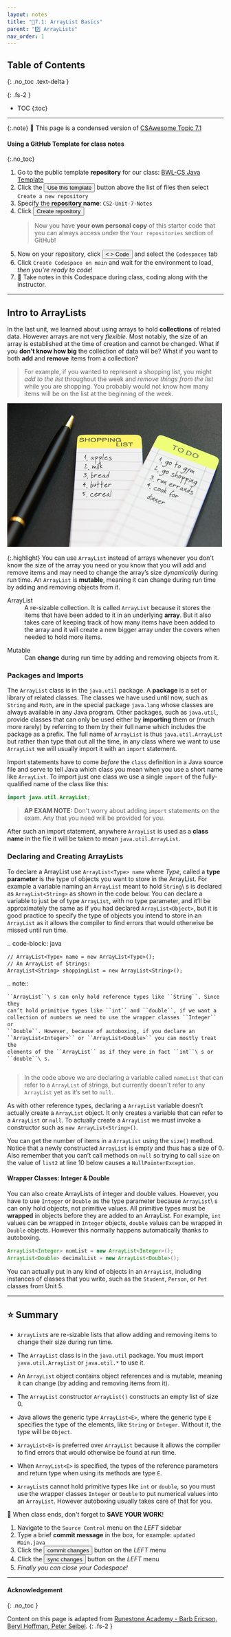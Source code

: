 ```yaml
---
layout: notes
title: "📓7.1: ArrayList Basics" 
parent: "7️⃣ ArrayLists"
nav_order: 1
---
```


## Table of Contents
{: .no_toc .text-delta }

{: .fs-2 }
- TOC
{:toc}

---

{:.note}
📖 This page is a condensed version of [CSAwesome Topic 7.1](https://runestone.academy/ns/books/published/csawesome/Unit7-ArrayList/topic-7-1-arraylist-basics.html?mode=browsing) 

#### Using a GitHub Template for class notes
{:.no_toc}

<div class="setup" markdown="block">

1. Go to the public template **repository** for our class: [BWL-CS Java Template](https://github.com/BWL-CS/java-template)
2. Click the <button type="button" name="button" class="btn btn-green">Use this template</button> button above the list of files then select `Create a new repository`
3. Specify the **repository name**: `CS2-Unit-7-Notes`
4. Click <button type="button" name="button" class="btn btn-green">Create repository</button>
    > Now you have **your own personal copy** of this starter code that you can always access under the `Your repositories` section of GitHub! 
5. Now on your repository, click <button type="button" name="button" class="btn btn-green"> < > Code </button> and select the `Codespaces` tab
6. Click `Create Codespace on main` and wait for the environment to load, _then you're ready to code_!
7. 📝 Take notes in this Codespace during class, coding along with the instructor.

</div>

---

## Intro to ArrayLists

In the last unit, we learned about using arrays to hold **collections** of related data. However arrays are not very _flexible_. Most notably, the size of an array is established at the time of creation and cannot be changed. What if you **don't know how big** the collection of data will be? What if you want to both **add** and **remove** items from a collection? 
> For example, if you wanted to represent a shopping list, you might _add to the list_ throughout the week and _remove things from the list_ while you are shopping. You probably would not know how many items will be on the list at the beginning of the week.

![image](Figures/lists.jpg)

{:.highlight}
You can use ``ArrayList`` instead of arrays whenever you don't know the size of the array you need or you know that you will add and remove items and may need to change the array’s size _dynamically_ during run time. An ``ArrayList`` is **mutable**, meaning it can change during run time by adding and removing objects from it.

<html>
<dl>
  <dt>ArrayList</dt>
  <dd>A re-sizable collection. It is called <code>ArrayList</code> because it stores the items that have been added to it in an underlying <strong>array</strong>. But it also takes care of keeping track of how many items have been added to the array and it will create a new bigger array under the covers when needed to hold more items.
  </dd>
</dl>
</html>

<html>
<dl>
  <dt>Mutable</dt>
  <dd>Can <strong>change</strong> during run time by adding and removing objects from it.
  </dd>
</dl>
</html>

### Packages and Imports

The ``ArrayList`` class is in the ``java.util`` package. A **package** is a set
or library of related classes. The classes we have used until now, such as
``String`` and ``Math``, are in the special package ``java.lang`` whose classes
are always available in any Java program. Other packages, such as ``java.util``,
provide classes that can only be used either by **importing** them or (much more
rarely) by referring to them by their full name which includes the package as a
prefix. The full name of ``ArrayList`` is thus ``java.util.ArrayList`` but
rather than type that out all the time, in any class where we want to use
``ArrayList`` we will usually import it with an ``import`` statement.

<div class="imp" markdown="block">

Import statements have to come _before_ the `class` definition in a Java source file and serve to tell Java which class you mean when you use a short name like ``ArrayList``. To import just one class we use a single ``import`` of the fully-qualified name of the class like this:

```java
import java.util.ArrayList;
```
> **AP EXAM NOTE:** Don't worry about adding `import` statements on the exam. Any that you need will be provided for you.

</div>

After such an import statement, anywhere ``ArrayList`` is used as a **class name** in the file it will be taken to mean ``java.util.ArrayList``.

### Declaring and Creating ArrayLists

To declare a ArrayList use ``ArrayList<Type> name`` where *Type*, called a
**type parameter** is the type of objects you want to store in the ArrayList.
For example a variable naming an ``ArrayList`` meant to hold ``String``\ s is
declared as ``ArrayList<String>`` as shown in the code below. You can declare a
variable to just be of type ``ArrayList``, with no type parameter, and it’ll be
approximately the same as if you had declared ``ArrayList<Object>``, but it is
good practice to specify the type of objects you intend to store in an
``ArrayList`` as it allows the compiler to find errors that would otherwise be
missed until run time.

.. code-block:: java

    // ArrayList<Type> name = new ArrayList<Type>();
    // An ArrayList of Strings:
    ArrayList<String> shoppingList = new ArrayList<String>();

.. note::

    ``ArrayList``\ s can only hold reference types like ``String``. Since they
    can’t hold primitive types like ``int`` and ``double``, if we want a
    collection of numbers we need to use the wrapper classes ``Integer`` or
    ``Double``. However, because of autoboxing, if you declare an
    ``ArrayList<Integer>`` or ``ArrayList<Double>`` you can mostly treat the
    elements of the ``ArrayList`` as if they were in fact ``int``\ s or
    ``double``\ s.

```java
```
> In the code above we are declaring a variable called ``nameList`` that can
   refer to a ``ArrayList`` of strings, but currently doesn't refer to any
   ``ArrayList`` yet as it’s set to ``null``.

As with other reference types, declaring a ``ArrayList`` variable doesn't
actually create a ``ArrayList`` object. It only creates a variable that can
refer to a ``ArrayList`` or ``null``. To actually create a ``ArrayList`` we must
invoke a constructor such as ``new ArrayList<String>()``.

You can get the number of items in a ``ArrayList`` using the ``size()`` method.
Notice that a newly constructed ``ArrayList`` is empty and thus has a size of 0.
Also remember that you can’t call methods on ``null`` so trying to call ``size``
on the value of ``list2`` at line 10 below causes a ``NullPointerException``.

#### Wrapper Classes: Integer & Double

You can also create ArrayLists of integer and double values. However, you have
to use ``Integer`` or ``Double`` as the type parameter because ``ArrayList``\ s
can only hold objects, not primitive values. All primitive types must be
**wrapped** in objects before they are added to an ArrayList. For example,
``int`` values can be wrapped in ``Integer`` objects, ``double`` values can be
wrapped in ``Double`` objects. However this normally happens automatically
thanks to autoboxing.

```java
ArrayList<Integer> numList = new ArrayList<Integer>();
ArrayList<Double> decimalList = new ArrayList<Double>();
```

You can actually put in any kind of objects in an ``ArrayList``, including
instances of classes that you write, such as the ``Student``, ``Person``, or
``Pet`` classes from Unit 5.

---

## ⭐️ Summary

- ``ArrayList``s are re-sizable lists that allow adding and removing items to
  change their size during run time.

- The ``ArrayList`` class is in the ``java.util`` package. You must import
  ``java.util.ArrayList`` or ``java.util.*`` to use it.

- An ``ArrayList`` object contains object references and is mutable, meaning it
  can change (by adding and removing items from it).

- The ``ArrayList`` constructor ``ArrayList()`` constructs an empty list of size 0.

- Java allows the generic type ``ArrayList<E>``, where the generic type ``E``
  specifies the type of the elements, like ``String`` or ``Integer``. Without
  it, the type will be ``Object``.

- ``ArrayList<E>`` is preferred over ``ArrayList`` because it allows the
  compiler to find errors that would otherwise be found at run time.

- When ``ArrayList<E>`` is specified, the types of the reference parameters and
  return type when using its methods are type ``E``.

- ``ArrayList``s cannot hold primitive types like ``int`` or ``double``, so
  you must use the wrapper classes ``Integer`` or ``Double`` to put numerical
  values into an ``ArrayList``. However autoboxing usually takes care of that
  for you.

<div class="warn" markdown="block">

🛑 When class ends, don't forget to **SAVE YOUR WORK**!

1. Navigate to the `Source Control` menu on the _LEFT_ sidebar
2. Type a brief **commit message** in the box, for example: `updated Main.java`
3. Click the <button type="button" name="button" class="btn btn-green">commit changes</button> button on the _LEFT_ menu
4. Click the <button type="button" name="button" class="btn btn-green">sync changes</button> button on the _LEFT_ menu
5. _Finally you can close your Codespace!_

</div>

---

#### Acknowledgement
{: .no_toc }

Content on this page is adapted from [Runestone Academy - Barb Ericson, Beryl Hoffman, Peter Seibel](https://runestone.academy/ns/books/published/csawesome/index.html?mode=browsing).
{: .fs-2 }
